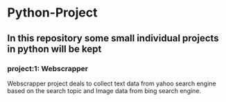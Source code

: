 # Python-Project
## In this repository some small individual projects in python will be kept

### project:1: Webscrapper
Webscrapper project deals to collect text data from yahoo search engine based on the search topic and Image data from bing search engine.
